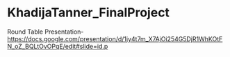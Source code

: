 # KhadijaTanner_FinalProject
Round Table Presentation- https://docs.google.com/presentation/d/1jy4t7m_X7AjOi254G5DjR1WhKOtFN_oZ_BQLtOvOPqE/edit#slide=id.p
